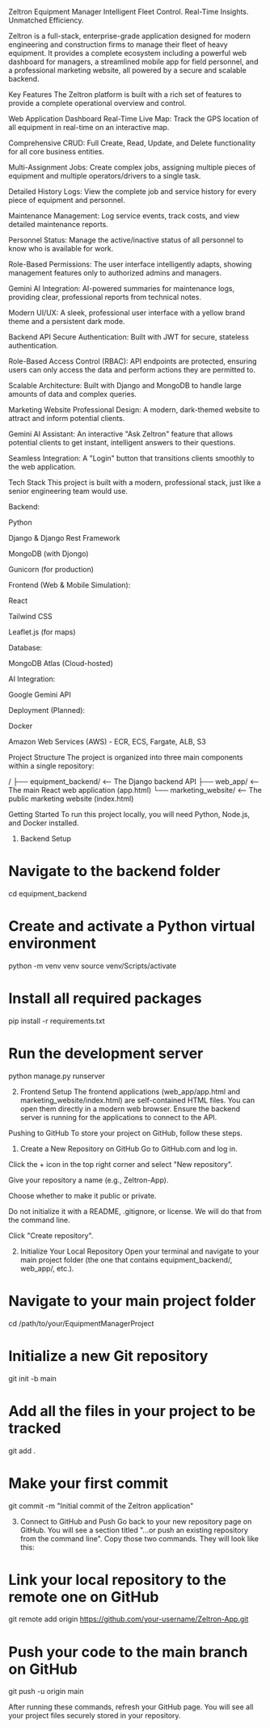 Zeltron Equipment Manager
Intelligent Fleet Control. Real-Time Insights. Unmatched Efficiency.

Zeltron is a full-stack, enterprise-grade application designed for modern engineering and construction firms to manage their fleet of heavy equipment. It provides a complete ecosystem including a powerful web dashboard for managers, a streamlined mobile app for field personnel, and a professional marketing website, all powered by a secure and scalable backend.

Key Features
The Zeltron platform is built with a rich set of features to provide a complete operational overview and control.

Web Application Dashboard
Real-Time Live Map: Track the GPS location of all equipment in real-time on an interactive map.

Comprehensive CRUD: Full Create, Read, Update, and Delete functionality for all core business entities.

Multi-Assignment Jobs: Create complex jobs, assigning multiple pieces of equipment and multiple operators/drivers to a single task.

Detailed History Logs: View the complete job and service history for every piece of equipment and personnel.

Maintenance Management: Log service events, track costs, and view detailed maintenance reports.

Personnel Status: Manage the active/inactive status of all personnel to know who is available for work.

Role-Based Permissions: The user interface intelligently adapts, showing management features only to authorized admins and managers.

Gemini AI Integration: AI-powered summaries for maintenance logs, providing clear, professional reports from technical notes.

Modern UI/UX: A sleek, professional user interface with a yellow brand theme and a persistent dark mode.

Backend API
Secure Authentication: Built with JWT for secure, stateless authentication.

Role-Based Access Control (RBAC): API endpoints are protected, ensuring users can only access the data and perform actions they are permitted to.

Scalable Architecture: Built with Django and MongoDB to handle large amounts of data and complex queries.

Marketing Website
Professional Design: A modern, dark-themed website to attract and inform potential clients.

Gemini AI Assistant: An interactive "Ask Zeltron" feature that allows potential clients to get instant, intelligent answers to their questions.

Seamless Integration: A "Login" button that transitions clients smoothly to the web application.

Tech Stack
This project is built with a modern, professional stack, just like a senior engineering team would use.

Backend:

Python

Django & Django Rest Framework

MongoDB (with Djongo)

Gunicorn (for production)

Frontend (Web & Mobile Simulation):

React

Tailwind CSS

Leaflet.js (for maps)

Database:

MongoDB Atlas (Cloud-hosted)

AI Integration:

Google Gemini API

Deployment (Planned):

Docker

Amazon Web Services (AWS) - ECR, ECS, Fargate, ALB, S3

Project Structure
The project is organized into three main components within a single repository:

/
├── equipment_backend/      <-- The Django backend API
├── web_app/                <-- The main React web application (app.html)
└── marketing_website/      <-- The public marketing website (index.html)

Getting Started
To run this project locally, you will need Python, Node.js, and Docker installed.

1. Backend Setup
# Navigate to the backend folder
cd equipment_backend

# Create and activate a Python virtual environment
python -m venv venv
source venv/Scripts/activate

# Install all required packages
pip install -r requirements.txt

# Run the development server
python manage.py runserver

2. Frontend Setup
The frontend applications (web_app/app.html and marketing_website/index.html) are self-contained HTML files. You can open them directly in a modern web browser. Ensure the backend server is running for the applications to connect to the API.

Pushing to GitHub
To store your project on GitHub, follow these steps.

1. Create a New Repository on GitHub
Go to GitHub.com and log in.

Click the + icon in the top right corner and select "New repository".

Give your repository a name (e.g., Zeltron-App).

Choose whether to make it public or private.

Do not initialize it with a README, .gitignore, or license. We will do that from the command line.

Click "Create repository".

2. Initialize Your Local Repository
Open your terminal and navigate to your main project folder (the one that contains equipment_backend/, web_app/, etc.).

# Navigate to your main project folder
cd /path/to/your/EquipmentManagerProject

# Initialize a new Git repository
git init -b main

# Add all the files in your project to be tracked
git add .

# Make your first commit
git commit -m "Initial commit of the Zeltron application"

3. Connect to GitHub and Push
Go back to your new repository page on GitHub. You will see a section titled "...or push an existing repository from the command line". Copy those two commands. They will look like this:

# Link your local repository to the remote one on GitHub
git remote add origin https://github.com/your-username/Zeltron-App.git

# Push your code to the main branch on GitHub
git push -u origin main

After running these commands, refresh your GitHub page. You will see all your project files securely stored in your repository.

